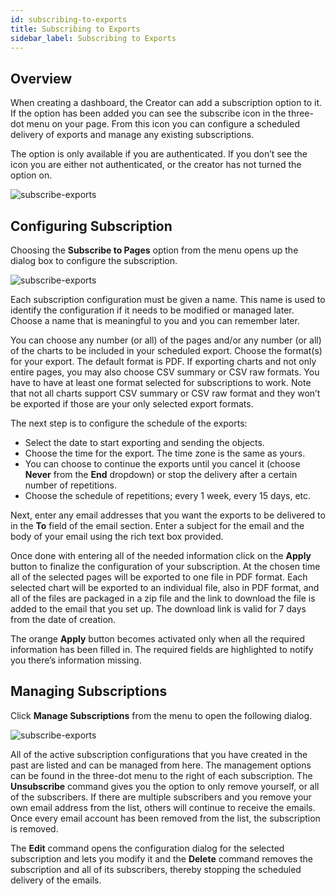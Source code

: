 ```yaml
---
id: subscribing-to-exports
title: Subscribing to Exports
sidebar_label: Subscribing to Exports
---
```


<div style={{textAlign: "justify"}}>


## Overview

When creating a dashboard, the Creator can add a subscription option to it. If the option has been added you can see the subscribe icon in the three-dot menu on your page. From this icon you can configure a scheduled delivery of exports and manage any existing subscriptions. 

The option is only available if you are authenticated. If you don’t see the icon you are either not authenticated, or the creator has not turned the option on.

![subscribe-exports](https://s3.amazonaws.com/cdn.qrvey.com/documentation_assets/ui-docs/subscription/subscription-exports/subscription_1.png#thumbnail-40)



## Configuring Subscription
Choosing the **Subscribe to Pages** option from the menu opens up the dialog box to configure the subscription.

![subscribe-exports](https://s3.amazonaws.com/cdn.qrvey.com/documentation_assets/ui-docs/subscription/subscription-exports/subscription-nv.png#thumbnail) 

Each subscription configuration must be given a name. This name is used to identify the configuration if it needs to be modified or managed later. Choose a name that is meaningful to you and you can remember later.

You can choose any number (or all) of the pages and/or any number (or all) of the charts to be included in your scheduled export. 
Choose the format(s) for your export. The default format is PDF. If exporting charts and not only entire pages, you may also choose CSV summary or CSV raw formats. You have to have at least one format selected for subscriptions to work. Note that not all charts support CSV summary or CSV raw format and they won’t be exported if those are your only selected export formats.


The next step is to configure the schedule of the exports:
* Select the date to start exporting and sending the objects. 
* Choose the time for the export. The time zone is the same as yours.
* You can choose to continue the exports until you cancel it (choose **Never** from the **End** dropdown) or stop the delivery after a certain number of repetitions.
* Choose the schedule of repetitions; every 1 week, every 15 days, etc.

Next, enter any email addresses that you want the exports to be delivered to in the **To** field of the email section. Enter a subject for the email and the body of your email using the rich text box provided.

Once done with entering all of the needed information click on the **Apply** button to finalize the configuration of your subscription.
At the chosen time all of the selected pages will be exported to one file in PDF format. Each selected chart will be exported to an individual file, also in PDF format, and all of the files are packaged in a zip file and the link to download the file is added to the email that you set up. The download link is valid for 7 days from the date of creation.

The orange **Apply** button becomes activated only when all the required information has been filled in. The required fields are highlighted to notify you there’s information missing. 


## Managing Subscriptions

Click **Manage Subscriptions** from the menu to open the following dialog.

![subscribe-exports](https://s3.amazonaws.com/cdn.qrvey.com/documentation_assets/ui-docs/subscription/subscription-exports/subscription_3.png#thumbnail-60)

All of the active subscription configurations that you have created in the past are listed and can be managed from here. The management options can be found in the three-dot menu to the right of each subscription. 
The **Unsubscribe** command gives you the option to only remove yourself, or all of the subscribers. If there are multiple subscribers and you remove your own email address from the list, others will continue to receive the emails. Once every email account has been removed from the list, the subscription is removed.

The **Edit** command opens the configuration dialog for the selected subscription and lets you modify it and the **Delete** command removes the subscription and all of its subscribers, thereby stopping the scheduled delivery of the emails.



</div>









